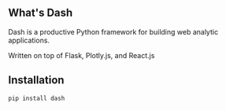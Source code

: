 ## What's Dash

Dash is a productive Python framework for building web analytic applications.

Written on top of Flask, Plotly.js, and React.js

## Installation

~~~shell
pip install dash
~~~

